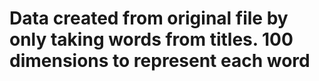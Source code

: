# Data created from original file by only taking words from titles. 100 dimensions to represent each word
